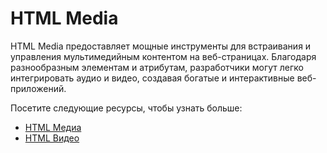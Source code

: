 # HTML Media

HTML Media предоставляет мощные инструменты для встраивания и управления мультимедийным контентом на веб-страницах. Благодаря разнообразным элементам и атрибутам, разработчики могут легко интегрировать аудио и видео, создавая богатые и интерактивные веб-приложений.

Посетите следующие ресурсы, чтобы узнать больше:
- [HTML Медиа](5.1%20HTML%20Медиа/README.md)
- [HTML Видео](5.2%20HTML%20%20Видео/README.md)